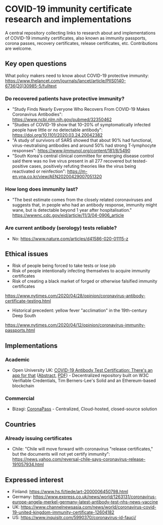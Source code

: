 # COVID-19 immunity certificate research and implementations

A central repository collecting links to research about and implementations of COVID-19 immunity certificates, also known as immunity passports, corona passes, recovery certificates, release certificates, etc.  Contributions are welcome.

## Key open questions

What policy makers need to know about COVID-19 protective immunity: https://www.thelancet.com/journals/lancet/article/PIIS0140-6736(20)30985-5/fulltext

### Do recovered patients have protective immunity?

* "Study Finds Nearly Everyone Who Recovers From COVID-19 Makes Coronavirus Antibodies": https://www.ncbi.nlm.nih.gov/pubmed/32350462
* "Studies of COVID-19 show that 10–20% of symptomatically infected people have little or no detectable antibody": https://doi.org/10.1101/2020.03.24.20042382
* "A study of survivors of SARS showed that about 90% had functional, virus-neutralising antibodies and around 50% had strong T-lymphocyte responses": https://www.jimmunol.org/content/181/8/5490
* "South Korea's central clinical committee for emerging disease control said there was no live virus present in all 277 recovered but tested-positive cases, positively refuting theories like the virus being reactivated or reinfection": https://m-en.yna.co.kr/view/AEN20200429007051320

### How long does immunity last?

* "The best estimate comes from the closely related coronaviruses and suggests that, in people who had an antibody response, immunity might wane, but is detectable beyond 1 year after hospitalisation." https://wwwnc.cdc.gov/eid/article/11/3/04-0906_article

### Are current antibody (serology) tests reliable?

* No: https://www.nature.com/articles/d41586-020-01115-z

## Ethical issues

* Risk of people being forced to take tests or lose job
* Risk of people intentionally infecting themselves to acquire immunity certificates
* Risk of creating a black market of forged or otherwise falsified immunity certificates

https://www.nytimes.com/2020/04/28/opinion/coronavirus-antibody-certificate-testing.html

* Historical precedent: yellow fever "acclimation" in the 19th-century Deep South

https://www.nytimes.com/2020/04/12/opinion/coronavirus-immunity-passports.html

## Implementations

### Academic

* Open University UK: [COVID-19 Antibody Test Certification: There's an app for that](https://blockchain.open.ac.uk/#covid-19) ([Abstract](https://arxiv.org/abs/2004.07376), [PDF](https://arxiv.org/pdf/2004.07376.pdf)) - Decentralized repository built on W3C Verifiable Credentials, Tim Berners-Lee's Solid and an Ethereum-based blockchain

### Commercial

* Bizagi: [CoronaPass](https://www.coronapass.org/) - Centralized, Cloud-hosted, closed-source solution

## Countries

### Already issuing certificates

* Chile: "Chile will move forward with coronavirus "release certificates," but the documents will not yet certify immunity": https://news.yahoo.com/reversal-chile-says-coronavirus-release-191057934.html

## Expressed interest

* Finland: https://www.hs.fi/tiede/art-2000006450798.html
* Germany: https://www.express.co.uk/news/world/1263131/coronavirus-europe-angela-merkel-germany-latest-antibody-test-nhs-news-vaccine
* UK: https://www.channelnewsasia.com/news/world/coronavirus-covid-19-united-kingdom-immunity-certificate-12604182
* US: https://www.inquisitr.com/5990370/coronavirus-id-fauci/


